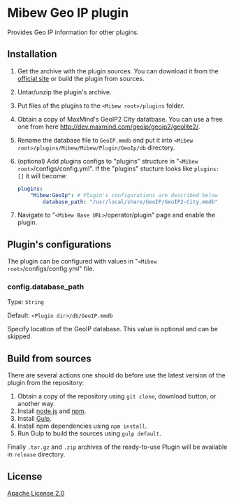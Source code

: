 # Mibew Geo IP plugin

Provides Geo IP information for other plugins.


## Installation

1. Get the archive with the plugin sources. You can download it from the [official site](https://mibew.org/plugins#mibew-geoip) or build the plugin from sources.

2. Untar/unzip the plugin's archive.

3. Put files of the plugins to the `<Mibew root>/plugins`  folder.

4. Obtain a copy of MaxMind's GeoIP2 City datatbase. You can use a free one from here http://dev.maxmind.com/geoip/geoip2/geolite2/.

5. Rename the database file to `GeoIP.mmdb` and put it into `<Mibew root>/plugins/Mibew/Mibew/Plugin/GeoIp/db` directory.

6. (optional) Add plugins configs to "plugins" structure in "`<Mibew root>`/configs/config.yml". If the "plugins" stucture looks like `plugins: []` it will become:
    ```yaml
    plugins:
        "Mibew:GeoIp": # Plugin's configurations are described below
            database_path: "/usr/local/share/GeoIP/GeoIP2-City.mmdb"
    ```

7. Navigate to "`<Mibew Base URL>`/operator/plugin" page and enable the plugin.


## Plugin's configurations

The plugin can be configured with values in "`<Mibew root>`/configs/config.yml" file.

### config.database_path

Type: `String`

Default: `<Plugin dir>/db/GeoIP.mmdb`

Specify location of the GeoIP database. This value is optional and can be skipped.


## Build from sources

There are several actions one should do before use the latest version of the plugin from the repository:

1. Obtain a copy of the repository using `git clone`, download button, or another way.
2. Install [node.js](http://nodejs.org/) and [npm](https://www.npmjs.org/).
3. Install [Gulp](http://gulpjs.com/).
4. Install npm dependencies using `npm install`.
5. Run Gulp to build the sources using `gulp default`.

Finally `.tar.gz` and `.zip` archives of the ready-to-use Plugin will be available in `release` directory.


## License

[Apache License 2.0](http://www.apache.org/licenses/LICENSE-2.0.html)

